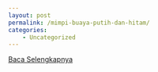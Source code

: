 ```yaml
---
layout: post
permalink: /mimpi-buaya-putih-dan-hitam/
categories:
    - Uncategorized
---
```


[Baca Selengkapnya](/10)